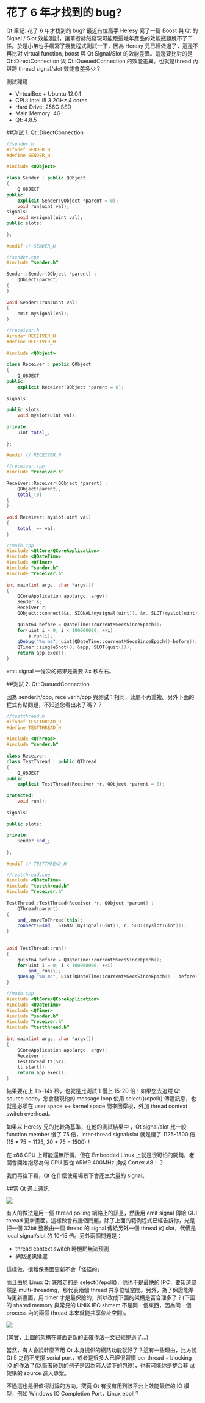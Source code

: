 # 花了 6 年才找到的 bug?


Qt 筆記: 花了 6 年才找到的 bug?
最近有位高手 Heresy 寫了一篇 Boost 與 Qt 的 Signal / Slot 效能測試，讓筆者赫然發現可能跟這幾年產品的效能瓶頸脫不了干係。於是小弟也手癢寫了幾隻程式測試一下，因為 Heresy 兄已經做過了，這邊不再比對 virtual function, boost 與 Qt Signal/Slot 的效能差異。這邊要比對的是 Qt::DirectConnection 與 Qt::QueuedConnection 的效能差異。也就是thread 內與跨 thread signal/slot 效能會差多少？

測試環境

- VirtualBox + Ubuntu 12.04
- CPU: Intel i5 3.2GHz 4 cores
- Hard Drive: 256G SSD
- Main Memory: 4G
- Qt: 4.8.5

##測試 1. Qt::DirectConnection

```cpp
//sender.h
#ifndef SENDER_H
#define SENDER_H
 
#include <QObject>
 
class Sender : public QObject
{
    Q_OBJECT
public:
    explicit Sender(QObject *parent = 0);
    void run(uint val);
signals:
    void mysignal(uint val);
public slots:
 
};
 
#endif // SENDER_H
```


```cpp
//sender.cpp
#include "sender.h"
 
Sender::Sender(QObject *parent) :
    QObject(parent)
{
}
 
void Sender::run(uint val)
{
    emit mysignal(val);
}
```

```cpp
//receiver.h
#ifndef RECEIVER_H
#define RECEIVER_H
 
#include <QObject>
 
class Receiver : public QObject
{
    Q_OBJECT
public:
    explicit Receiver(QObject *parent = 0);
 
signals:
 
public slots:
    void myslot(uint val);
 
private:
    uint total_;
 
};
 
#endif // RECEIVER_H
```

```cpp
//receiver.cpp
#include "receiver.h"
 
Receiver::Receiver(QObject *parent) :
    QObject(parent),
    total_(0)
{
}
 
void Receiver::myslot(uint val)
{
    total_ += val;
}
```

```cpp
//main.cpp
#include <QtCore/QCoreApplication>
#include <QDateTime>
#include <QTimer>
#include "sender.h"
#include "receiver.h"
 
int main(int argc, char *argv[])
{
    QCoreApplication app(argc, argv);
    Sender s;
    Receiver r;
    QObject::connect(&s, SIGNAL(mysignal(uint)), &r, SLOT(myslot(uint)));
 
    quint64 before = QDateTime::currentMSecsSinceEpoch();
    for(uint i = 0; i < 100000000; ++i)
        s.run(i);
    qDebug("%u ms", uint(QDateTime::currentMSecsSinceEpoch()-before));
    QTimer::singleShot(0, &app, SLOT(quit()));
    return app.exec();
}
```

emit signal 一億次的結果是需要 7.x 秒左右。 

##測試 2. Qt::QueuedConnection

因為 sender.h/cpp, receiver.h/cpp 與測試 1 相同，此處不再重複。另外下面的程式有點問題，不知道您看出來了嗎？
?

```cpp
//testthread.h
#ifndef TESTTHREAD_H
#define TESTTHREAD_H
 
#include <QThread>
#include "sender.h"
 
class Receiver;
class TestThread : public QThread
{
    Q_OBJECT
public:
    explicit TestThread(Receiver *r, QObject *parent = 0);
 
protected:
    void run();
 
signals:
 
public slots:
 
private:
    Sender snd_;
 
};
 
#endif // TESTTHREAD_H
```
```cpp
//testthread.cpp
#include <QDateTime>
#include "testthread.h"
#include "receiver.h"
 
TestThread::TestThread(Receiver *r, QObject *parent) :
    QThread(parent)
{
    snd_.moveToThread(this);
    connect(&snd_, SIGNAL(mysignal(uint)), r, SLOT(myslot(uint)));
}
 
 
void TestThread::run()
{
    quint64 before = QDateTime::currentMSecsSinceEpoch();
    for(uint i = 0; i < 100000000; ++i)
        snd_.run(i);
    qDebug("%u ms", uint(QDateTime::currentMSecsSinceEpoch() - before));
}
```


```cpp
//main.cpp
#include <QtCore/QCoreApplication>
#include <QDateTime>
#include <QTimer>
#include "sender.h"
#include "receiver.h"
#include "testthread.h"
 
int main(int argc, char *argv[])
{
    QCoreApplication app(argc, argv);
    Receiver r;
    TestThread tt(&r);
    tt.start();
    return app.exec();
}
```

結果要花上 11x-14x 秒，也就是比測試 1 慢上 15-20 倍！如果您去追蹤 Qt source code，您會發現他的 message loop 使用 select()/epoll() 傳遞訊息，也就是必須在 user space <-> kernel space 間來回穿梭，外加 thread context switch overhead。

如果以 Heresy 兄的比較為基準，在他的測試結果中 ，Qt signal/slot 比一般 function member 慢了 75 倍，inter-thread signal/slot 就是慢了 1125-1500 倍(15 * 75 = 1125, 20 * 75 = 1500)！

在 x86 CPU 上可能還無所謂，但在 Embedded Linux 上就是很可怕的開銷，老闆會開始抱怨為何 CPU 要從 ARM9 400MHz 換成 Cortex A8！？

我們再往下看，Qt 在什麼使用場景下會產生大量的 signal。

##當 Qt 遇上通訊


![](./images/Screenshot_1.png)

有人的做法是用一個 thread polling 網路上的訊息，然後用 emit signal 傳給 GUI thread 更新畫面。這樣做會有幾個問題，除了上面的範例程式已經告訴你，光是把一個 32bit 整數由一個 thread 的 signal 傳給另外一個 thread 的 slot，代價是 local signal/slot 的 10-15 倍。另外兩個問題是：

- thread context switch 時機點無法預測
- 網路通訊延遲

這樣做，很難保畫面更新不會「怪怪的」

而且由於 Linux Qt 底層走的是 select()/epoll()，他也不是最快的 IPC，要知道既然是 multi-threading，那代表兩個 thread 共享位址空間。另外，為了保證能準時更新畫面，用 timer 才是最保險的，所以改成下面的架構是否合理多了？(下圖的 shared memory 與常見的 UNIX IPC shmem 不是同一個東西，因為同一個 process 內的兩個 thread 本來就能共享位址空間)。

![](./images/Screenshot_2.png)

(其實，上圖的架構在畫面更新的正確作法一文已經提過了...)

當然，有人會說幹麼不用 Qt 本身提供的網路功能就好了？這有一些理由，比方說 Qt 5 之前不支援 serial port，或者是很多人已經很習慣 per thread + blocking IO 的作法了(以筆者碰到的例子是因為前人留下的包袱)，也有可能你是整合非 qt 架構的 source 進入專案。

不過這也是很值得討論的方向。究竟 Qt 有沒有用到該平台上效能最佳的 IO 模型，例如 Windows IO Completion Port，Linux epoll？